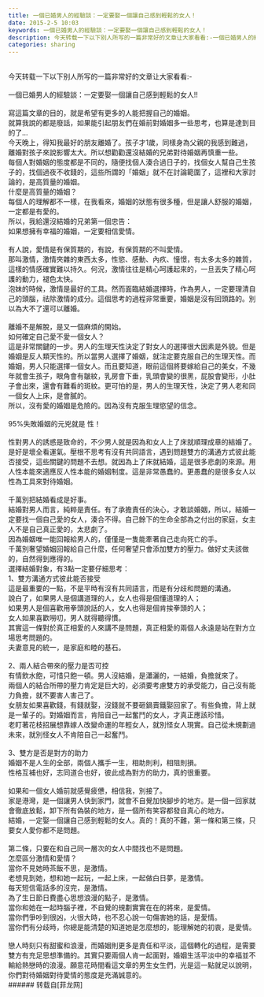 ```yaml
---
title: 一個已婚男人的經驗談：一定要娶一個讓自己感到輕鬆的女人！
date: 2015-2-5 10:03
keywords: 一個已婚男人的經驗談：一定要娶一個讓自己感到輕鬆的女人！
description: 今天转载一下以下别人所写的一篇非常好的文章让大家看看:-一個已婚男人的經驗談：一定要娶一個讓自己感到輕鬆的女人!!寫這篇文章的目的，就是希望有更多的人能把握自己的婚姻。就算我說的都是廢話，如果能引起朋友們在婚前對婚姻多一些思考，也算是達到目的了...今天晚上，得知我最好的朋友離婚了。孩子才1歲，同樣身為父親的我感到難過，離婚對孩子來說影響太大。所以想勸勸還沒結婚的兄弟對待婚姻再慎重一些。每個人對婚姻的態度都是不同的，隨便找個人湊合過日子的，找個女人幫自己生孩子的，找個過夜不收錢的，這些所謂的「婚姻」就不在討論範圍了，這裡和大家討論的，是高質量的婚姻。什麼是高質量的婚姻？每個人的理解都不一樣，在我看來，婚姻的狀態有很多種，但是讓人舒服的婚姻，一定都是有愛的。所以，我給還沒結婚的兄弟第一個忠告：如果想擁有幸福的婚姻，一定要相信愛情。有人說，愛情是有保質期的，有說，有保質期的不叫愛情。那叫激情，激情夾雜的東西太多，性慾、感動、內疚、憧憬，有太多太多的雜質，這樣的情感確實難以持久。何況，激情往往是精心呵護起來的，一旦丟失了精心呵護的動力，褪色太快。泡妹的時候，激情是最好的工具。然而面臨結婚選擇時，作為男人，一定要理清自己的頭腦，祛除激情的成分。這個思考的過程非常重要，婚姻是沒有回頭路的。別以為大不了還可以離婚。離婚不是解脫，是又一個麻煩的開始。如何確定自己愛不愛一個女人？這是非常關鍵的一步。男人的生理天性決定了對女人的選擇很大因素是外貌。但是婚姻是反人類天性的。所以當男人選擇了婚姻，就注定要克服自己的生理天性。而婚姻，男人只能選擇一個女人。而且要知道，眼前這個將要嫁給自己的美女，不幾年就會生孩子，眼角會有皺紋，乳房會下垂，乳頭會變的很黑，屁股會變形，小肚子會出來，還會有難看的斑紋。更可怕的是，男人的生理天性，決定了男人老和同一個女人上床，是會膩的。所以，沒有愛的婚姻是危險的。因為沒有克服生理慾望的信念。95%失敗婚姻的元兇就是 性！性對男人的誘惑是致命的，不少男人就是因為和女人上了床就順理成章的結婚了。是好是壞全看運氣。壓根不思考有沒有共同語言，遇到問題雙方的溝通方式彼此能否接受，這些關鍵的問題不去想。就因為上了床就結婚，這是很多悲劇的來源。用人性本能來適應反人性本能的婚姻制度。這是非常愚蠢的。更愚蠢的是很多女人以性為工具來對待婚姻。千萬別把結婚看成是好事。結婚對男人而言，純粹是責任。有了承擔責任的決心，才敢談婚姻，所以，結婚一定要找一個自己愛的女人，湊合不得。自己餘下的生命全部為之付出的家庭，女主人不是自己真正愛的，太悲劇了。因為婚姻唯一能回報給男人的，僅僅是一隻能牽著自己走向死亡的手。千萬別奢望婚姻回報給自己什麼，任何奢望只會添加雙方的壓力。做好丈夫該做的，自然得到應得的。選擇結婚對象，有3點一定要仔細思考：1、雙方溝通方式彼此能否接受這是最重要的一點，不是平時有沒有共同語言，而是有分歧和問題的溝通。說白了，如果男人是個講道理的人，女人也得是個懂道理的人；如果男人是個喜歡用拳頭說話的人，女人也得是個肯挨拳頭的人；女人如果喜歡嘮叨，男人就得聽得慣。其實這一條對於真正相愛的人來講不是問題，真正相愛的兩個人永遠是站在對方立場思考問題的。夫妻意見的統一，是家庭和睦的基石。2、兩人結合帶來的壓力是否可控有情飲水飽，可惜只飽一頓。男人沒結婚，是瀟灑的，一結婚，負擔就來了。兩個人的結合所帶的壓力肯定是巨大的，必須要考慮雙方的承受能力，自己沒有能力負擔，就不要害人害己了。女朋友如果喜歡錢，有錢就娶，沒錢就不要砸鍋賣鐵娶回家了。有些負擔，背上就是一輩子的。對婚姻而言，肯陪自己一起奮鬥的女人，才真正應該珍惜。老盯著花枝招展想靠嫁人改變命運的年輕女人，就別怪女人現實。自己從未規劃過未來，就別怪女人不肯陪自己一起奮鬥。3、雙方是否是對方的助力婚姻不是人生的全部，兩個人攜手一生，相助則利，相阻則損。性格互補也好，志同道合也好，彼此成為對方的助力，真的很重要。如果和一個女人婚前就感覺疲憊，相信我，別接了。家是港灣，是一個讓男人快到家門，就會不自覺加快腳步的地方。是一個一回家就會徹底放鬆，卸下所有偽裝的地方，是一個所有笑容都發自真心的地方。結婚，一定娶一個讓自己感到輕鬆的女人。真的！真的不難，第一條和第三條，只要女人愛你都不是問題。第二條，只要在和自己同一層次的女人中間找也不是問題。怎麼區分激情和愛情？當你不見她時茶飯不思，是激情。老想見到她，想和她一起玩，一起上床，一起做白日夢，是激情。每天短信電話多的沒完，是激情。為了生日節日費盡心思想浪漫的點子，是激情。當你和她在一起時腦子裡，不自覺的規劃實實在在的將來，是愛情。當你們爭吵到很凶，火很大時，也不忍心說一句傷害她的話，是愛情。當你們有分歧時，你總是能清楚的知道她是怎麼想的，能理解她的初衷，是愛情。戀人時刻只有甜蜜和浪漫，而婚姻則更多是責任和平淡，這個轉化的過程，是需要雙方有充足思想準備的。其實只要兩個人肯一起面對，婚姻生活平淡中的幸福並不輸給熱戀時的浪漫。願意花時間看這文章的男生女生們，光是這一點就足以說明，你們對待婚姻對待愛情的態度是充滿誠意的。
categories: sharing
---
```

<td class="t_f" id="postmessage_147514">

<br/>
今天转载一下以下别人所写的一篇非常好的文章让大家看看:-<br/>
<br/>
一個已婚男人的經驗談：一定要娶一個讓自己感到輕鬆的女人!!<br/>
<br/>
寫這篇文章的目的，就是希望有更多的人能把握自己的婚姻。<br/>
就算我說的都是廢話，如果能引起朋友們在婚前對婚姻多一些思考，也算是達到目的了...<br/>
今天晚上，得知我最好的朋友離婚了。孩子才1歲，同樣身為父親的我感到難過，離婚對孩子來說影響太大。所以想勸勸還沒結婚的兄弟對待婚姻再慎重一些。<br/>
每個人對婚姻的態度都是不同的，隨便找個人湊合過日子的，找個女人幫自己生孩子的，找個過夜不收錢的，這些所謂的「婚姻」就不在討論範圍了，這裡和大家討論的，是高質量的婚姻。<br/>
什麼是高質量的婚姻？<br/>
每個人的理解都不一樣，在我看來，婚姻的狀態有很多種，但是讓人舒服的婚姻，一定都是有愛的。<br/>
所以，我給還沒結婚的兄弟第一個忠告：<br/>
如果想擁有幸福的婚姻，一定要相信愛情。<br/>
<br/>
有人說，愛情是有保質期的，有說，有保質期的不叫愛情。<br/>
那叫激情，激情夾雜的東西太多，性慾、感動、內疚、憧憬，有太多太多的雜質，這樣的情感確實難以持久。何況，激情往往是精心呵護起來的，一旦丟失了精心呵護的動力，褪色太快。<br/>
泡妹的時候，激情是最好的工具。然而面臨結婚選擇時，作為男人，一定要理清自己的頭腦，祛除激情的成分。這個思考的過程非常重要，婚姻是沒有回頭路的。別以為大不了還可以離婚。<br/>
<br/>
離婚不是解脫，是又一個麻煩的開始。<br/>
如何確定自己愛不愛一個女人？<br/>
這是非常關鍵的一步。男人的生理天性決定了對女人的選擇很大因素是外貌。但是婚姻是反人類天性的。所以當男人選擇了婚姻，就注定要克服自己的生理天性。而婚姻，男人只能選擇一個女人。而且要知道，眼前這個將要嫁給自己的美女，不幾年就會生孩子，眼角會有皺紋，乳房會下垂，乳頭會變的很黑，屁股會變形，小肚子會出來，還會有難看的斑紋。更可怕的是，男人的生理天性，決定了男人老和同一個女人上床，是會膩的。<br/>
所以，沒有愛的婚姻是危險的。因為沒有克服生理慾望的信念。<br/>
<br/>
95%失敗婚姻的元兇就是 性！<br/>
<br/>
性對男人的誘惑是致命的，不少男人就是因為和女人上了床就順理成章的結婚了。<br/>
是好是壞全看運氣。壓根不思考有沒有共同語言，遇到問題雙方的溝通方式彼此能否接受，這些關鍵的問題不去想。就因為上了床就結婚，這是很多悲劇的來源。用人性本能來適應反人性本能的婚姻制度。這是非常愚蠢的。更愚蠢的是很多女人以性為工具來對待婚姻。<br/>
<br/>
千萬別把結婚看成是好事。<br/>
結婚對男人而言，純粹是責任。有了承擔責任的決心，才敢談婚姻，所以，結婚一定要找一個自己愛的女人，湊合不得。自己餘下的生命全部為之付出的家庭，女主人不是自己真正愛的，太悲劇了。<br/>
因為婚姻唯一能回報給男人的，僅僅是一隻能牽著自己走向死亡的手。<br/>
千萬別奢望婚姻回報給自己什麼，任何奢望只會添加雙方的壓力。做好丈夫該做的，自然得到應得的。<br/>
選擇結婚對象，有3點一定要仔細思考：<br/>
1、雙方溝通方式彼此能否接受<br/>
這是最重要的一點，不是平時有沒有共同語言，而是有分歧和問題的溝通。<br/>
說白了，如果男人是個講道理的人，女人也得是個懂道理的人；<br/>
如果男人是個喜歡用拳頭說話的人，女人也得是個肯挨拳頭的人；<br/>
女人如果喜歡嘮叨，男人就得聽得慣。<br/>
其實這一條對於真正相愛的人來講不是問題，真正相愛的兩個人永遠是站在對方立場思考問題的。<br/>
夫妻意見的統一，是家庭和睦的基石。<br/>
<br/>
2、兩人結合帶來的壓力是否可控<br/>
有情飲水飽，可惜只飽一頓。男人沒結婚，是瀟灑的，一結婚，負擔就來了。<br/>
兩個人的結合所帶的壓力肯定是巨大的，必須要考慮雙方的承受能力，自己沒有能力負擔，就不要害人害己了。<br/>
女朋友如果喜歡錢，有錢就娶，沒錢就不要砸鍋賣鐵娶回家了。有些負擔，背上就是一輩子的。對婚姻而言，肯陪自己一起奮鬥的女人，才真正應該珍惜。<br/>
老盯著花枝招展想靠嫁人改變命運的年輕女人，就別怪女人現實。自己從未規劃過未來，就別怪女人不肯陪自己一起奮鬥。<br/>
<br/>
3、雙方是否是對方的助力<br/>
婚姻不是人生的全部，兩個人攜手一生，相助則利，相阻則損。<br/>
性格互補也好，志同道合也好，彼此成為對方的助力，真的很重要。<br/>
<br/>
如果和一個女人婚前就感覺疲憊，相信我，別接了。<br/>
家是港灣，是一個讓男人快到家門，就會不自覺加快腳步的地方。是一個一回家就會徹底放鬆，卸下所有偽裝的地方，是一個所有笑容都發自真心的地方。<br/>
結婚，一定娶一個讓自己感到輕鬆的女人。真的！真的不難，第一條和第三條，只要女人愛你都不是問題。<br/>
<br/>
第二條，只要在和自己同一層次的女人中間找也不是問題。<br/>
怎麼區分激情和愛情？<br/>
當你不見她時茶飯不思，是激情。<br/>
老想見到她，想和她一起玩，一起上床，一起做白日夢，是激情。<br/>
每天短信電話多的沒完，是激情。<br/>
為了生日節日費盡心思想浪漫的點子，是激情。<br/>
當你和她在一起時腦子裡，不自覺的規劃實實在在的將來，是愛情。<br/>
當你們爭吵到很凶，火很大時，也不忍心說一句傷害她的話，是愛情。<br/>
當你們有分歧時，你總是能清楚的知道她是怎麼想的，能理解她的初衷，是愛情。<br/>
<br/>
戀人時刻只有甜蜜和浪漫，而婚姻則更多是責任和平淡，這個轉化的過程，是需要雙方有充足思想準備的。其實只要兩個人肯一起面對，婚姻生活平淡中的幸福並不輸給熱戀時的浪漫。願意花時間看這文章的男生女生們，光是這一點就足以說明，你們對待婚姻對待愛情的態度是充滿誠意的。<br/>
</td>
###### 转载自[菲龙网]